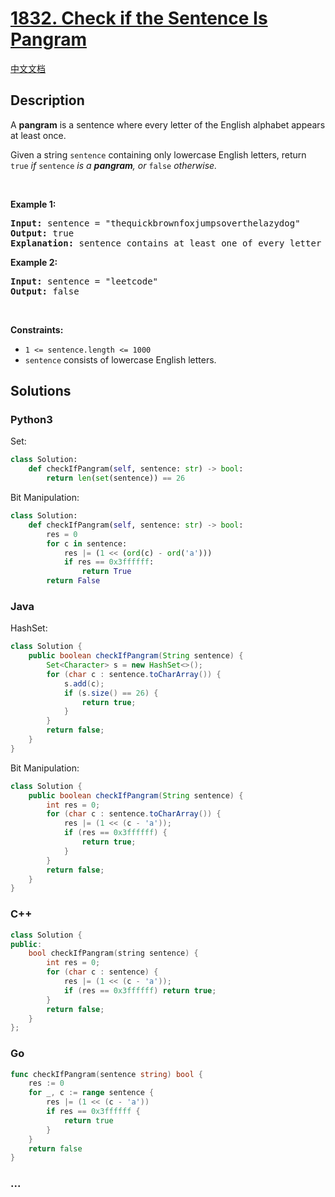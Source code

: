 # [1832. Check if the Sentence Is Pangram](https://leetcode.com/problems/check-if-the-sentence-is-pangram)

[中文文档](/solution/1800-1899/1832.Check%20if%20the%20Sentence%20Is%20Pangram/README.md)

## Description

<p>A <strong>pangram</strong> is a sentence where every letter of the English alphabet appears at least once.</p>

<p>Given a string <code>sentence</code> containing only lowercase English letters, return<em> </em><code>true</code><em> if </em><code>sentence</code><em> is a <strong>pangram</strong>, or </em><code>false</code><em> otherwise.</em></p>

<p>&nbsp;</p>
<p><strong class="example">Example 1:</strong></p>

<pre>
<strong>Input:</strong> sentence = &quot;thequickbrownfoxjumpsoverthelazydog&quot;
<strong>Output:</strong> true
<strong>Explanation:</strong> sentence contains at least one of every letter of the English alphabet.
</pre>

<p><strong class="example">Example 2:</strong></p>

<pre>
<strong>Input:</strong> sentence = &quot;leetcode&quot;
<strong>Output:</strong> false
</pre>

<p>&nbsp;</p>
<p><strong>Constraints:</strong></p>

<ul>
	<li><code>1 &lt;= sentence.length &lt;= 1000</code></li>
	<li><code>sentence</code> consists of lowercase English letters.</li>
</ul>

## Solutions

<!-- tabs:start -->

### **Python3**

Set:

```python
class Solution:
    def checkIfPangram(self, sentence: str) -> bool:
        return len(set(sentence)) == 26
```

Bit Manipulation:

```python
class Solution:
    def checkIfPangram(self, sentence: str) -> bool:
        res = 0
        for c in sentence:
            res |= (1 << (ord(c) - ord('a')))
            if res == 0x3ffffff:
                return True
        return False
```

### **Java**

HashSet:

```java
class Solution {
    public boolean checkIfPangram(String sentence) {
        Set<Character> s = new HashSet<>();
        for (char c : sentence.toCharArray()) {
            s.add(c);
            if (s.size() == 26) {
                return true;
            }
        }
        return false;
    }
}
```

Bit Manipulation:

```java
class Solution {
    public boolean checkIfPangram(String sentence) {
        int res = 0;
        for (char c : sentence.toCharArray()) {
            res |= (1 << (c - 'a'));
            if (res == 0x3ffffff) {
                return true;
            }
        }
        return false;
    }
}
```

### **C++**

```cpp
class Solution {
public:
    bool checkIfPangram(string sentence) {
        int res = 0;
        for (char c : sentence) {
            res |= (1 << (c - 'a'));
            if (res == 0x3ffffff) return true;
        }
        return false;
    }
};
```

### **Go**

```go
func checkIfPangram(sentence string) bool {
	res := 0
	for _, c := range sentence {
		res |= (1 << (c - 'a'))
		if res == 0x3ffffff {
			return true
		}
	}
	return false
}
```

### **...**

```

```

<!-- tabs:end -->
